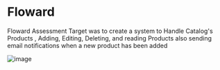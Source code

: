 # Floward
Floward Assessment
Target was to create a system to Handle Catalog's Products , 
Adding, Editing, Deleting, and reading Products also sending email notifications when a new product has been added

![image](https://user-images.githubusercontent.com/37881587/192826681-1ce390ec-5ba6-40e0-82ea-5b5cb672ee1a.png)
